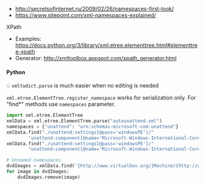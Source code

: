 * http://secretsofinternet.ru/2009/02/26/namespaces-first-look/
* https://www.sitepoint.com/xml-namespaces-explained/

XPath
* Examples: https://docs.python.org/3/library/xml.etree.elementtree.html#elementtree-xpath
* Generator: http://xmltoolbox.appspot.com/xpath_generator.html

#### Python
:bulb: `xmltodict.parse` is much easier when no editing is needed

`xml.etree.ElementTree.register_namespace` works for serialization only. For "find*" methods use `namespaces` parameter.
```python
import xml.etree.ElementTree
xmlData = xml.etree.ElementTree.parse("autounattend.xml")
namespaces = {"unattend": "urn:schemas-microsoft-com:unattend"}
xmlData.find("./unattend:settings[@pass='windowsPE']/"
        "unattend:component[@name='Microsoft-Windows-International-Core-WinPE']", namespaces=namespaces).items()
xmlData.find("./unattend:settings[@pass='windowsPE']/"
        "unattend:component[@name='Microsoft-Windows-International-Core-WinPE']", namespaces=namespaces).getchildren()

# Unnamed namespaces
dvdImages = xmlData.find('{http://www.virtualbox.org/}Machine/{http://www.virtualbox.org/}MediaRegistry/{http://www.virtualbox.org/}DVDImages')
for image in dvdImages:
    dvdImages.remove(image)
```
